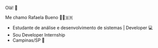 Olá!
👋

Me chamo Rafaela Bueno 👩🏼‍🇧🇷

- Estudante de análise e desenvolvimento de sistemas | Developer  💻
- Sou Developer Internship
- Campinas/SP 📍
